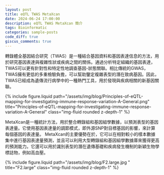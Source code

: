 ```yaml
---
layout: post
title: eQTL TWAS MetaXcan
date: 2024-06-24 17:00:00
description: eQTL TWAS MetaXcan 簡介
tags: Bioinformatic
categories: sample-posts
code_diff: true
giscus_comments: true
---
```

轉錄體全基因結合研究（TWAS）是一種結合基因資料和基因表達信息的方法，用於研究基因表達與複雜性狀或疾病之間的關係。通過分析特定組織的基因表達，TWAS可以更有針對性和特定性地調查基因-狀態關聯。相比傳統的GWAS，TWAS擁有更低的多重檢驗負擔，可以幫助鑒定複雜表型的潛在致病基因。因此，TWAS已經成為遺傳流行病學中的一種熱門工具，用於發現與疾病相關的新基因關聯。


<div class="row justify-content-sm-center">
  <div class="col-sm-8 mt-3 mt-md-0">
    {% include figure.liquid path="/assets/img/blog/Principles-of-eQTL-mapping-for-investigating-immune-response-variation-A-General.png" title="Principles-of-eQTL-mapping-for-investigating-immune-response-variation-A-General" class="img-fluid rounded z-depth-1" %}
  </div>
</div>

MetaXcan是一種統計方法，用於整合轉錄組和基因組學數據，以預測表型的基因表達量。它使用基因表達量的調節模式，即外源SNP對目標基因的影響，來計算每個基因的表達量。 MetaXcan的主要優勢在於，它可以在相對較小的樣本數據集中進行基因表達量預測，並且可以利用大型轉錄組和基因組學數據庫來獲得更高的預測能力。它還可以用於識別表型的潛在遺傳基礎和疾病發生機制的新穎生物學標誌物，例如高血壓。

<div class="row justify-content-sm-center">
  <div class="col-sm-8 mt-3 mt-md-0">
    {% include figure.liquid path="/assets/img/blog/F2.large.jpg
" title="F2.large" class="img-fluid rounded z-depth-1" %}
  </div>
</div>
